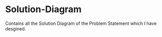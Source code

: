 # Solution-Diagram
Contains all the Solution Diagram of the Problem Statement which I have desgined.
